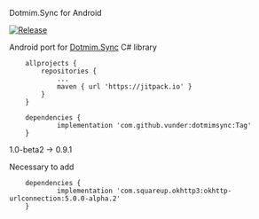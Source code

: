 Dotmim.Sync for Android

[![Release](https://jitpack.io/v/vunder/dotmimsync.svg)](https://jitpack.io/vunder/dotmimsync)

Android port for [Dotmim.Sync](https://github.com/Mimetis/Dotmim.Sync) C# library

```
    allprojects {
        repositories {
            ...
            maven { url 'https://jitpack.io' }
        }
    }
```

```
    dependencies {
            implementation 'com.github.vunder:dotmimsync:Tag'
    }
```

1.0-beta2 -> 0.9.1

Necessary to add
```
    dependencies {
            implementation 'com.squareup.okhttp3:okhttp-urlconnection:5.0.0-alpha.2'
    }
```
